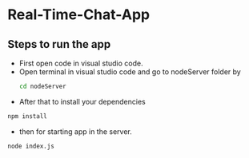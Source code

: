 # Real-Time-Chat-App

## Steps to run the app

* First open code in visual studio code.
* Open terminal in visual studio code and go to nodeServer folder by 
  ```bash
  cd nodeServer
  ```
* After that to install your dependencies
```bash
npm install
```
* then for starting app in the server.
```bash
node index.js
```
